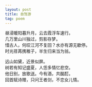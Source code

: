 ```yaml
---
layout: post
title: 自驾游
tag: poem
---
```


昼浸暖阳暮升月，云去霞浮车速行。<br />
几万里山川独过，剪影存梦。<br />
惜古人，何叹江河不复回？水亦有源无歇停。<br />
时光荏苒携稚子，半生归来当为翁。

远山如黛，近景似屏。<br />
树若有知记盛夏，人恁多情忆悲空。<br />
他日别，放歌送。今有酒，共酩酊。<br />
回首赋诗赠，只问王者剑，不恋女儿情。
